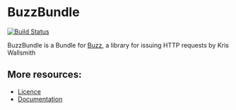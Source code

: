 # BuzzBundle

[![Build Status](https://secure.travis-ci.org/juliendidier/BuzzBundle.png)](http://travis-ci.org/juliendidier/BuzzBundle)

BuzzBundle is a Bundle for [Buzz](https://github.com/kriswallsmith/Buzz),
a library for issuing HTTP requests by Kris Wallsmith

## More resources:

* [Licence](http://github.com/juliendidier/BuzzBundle/blob/master/Resources/meta/LICENCE)
* [Documentation](http://github.com/juliendidier/BuzzBundle/blob/master/Resources/doc/index.md)

